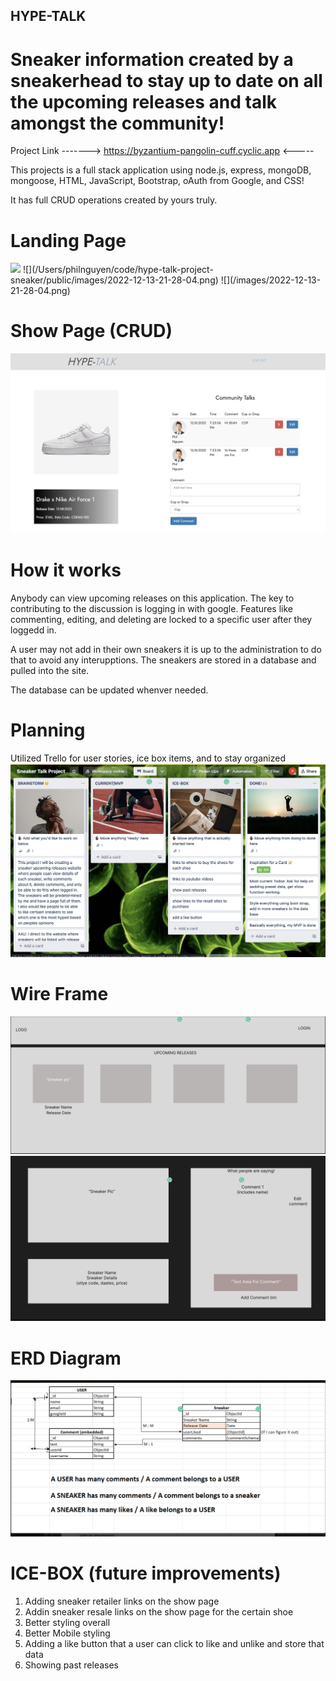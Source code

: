 ## HYPE-TALK
# Sneaker information created by a sneakerhead to stay up to date on all the upcoming releases and talk amongst the community!

Project Link -------> https://byzantium-pangolin-cuff.cyclic.app <-----

This projects is a full stack application using node.js, express, mongoDB, mongoose, HTML, JavaScript, Bootstrap, oAuth from Google, and CSS!

It has full CRUD operations created by yours truly.


# Landing Page
<img src = "/images/2022-12-13-21-28-04.png">
![](/Users/philnguyen/code/hype-talk-project-sneaker/public/images/2022-12-13-21-28-04.png)
![](/images/2022-12-13-21-28-04.png)


# Show Page (CRUD)
![](2022-12-13-21-31-34.png)


# How it works

Anybody can view upcoming releases on this application. The key to contributing to the discussion is logging in with google. Features like commenting, editing, and deleting are locked to a specific user after they loggedd in.

A user may not add in their own sneakers it is up to the administration to do that to avoid any interupptions. The sneakers are stored in a database and pulled into the site.

The database can be updated whenver needed.

# Planning
Utilized Trello for user stories, ice box items, and to stay organized 
![](2022-12-13-21-34-52.png)

# Wire Frame
![](2022-12-13-21-35-44.png)
![](2022-12-13-21-50-40.png)

# ERD Diagram
![](2022-12-13-21-52-12.png)

# ICE-BOX (future improvements)

1. Adding sneaker retailer links on the show page
2. Addin sneaker resale links on the show page for the certain shoe
3. Better styling overall
4. Better Mobile styling
5. Adding a like button that a user can click to like and unlike and store that data
6. Showing past releases

